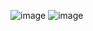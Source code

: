 ![image](https://github.com/user-attachments/assets/0b36a3f1-f451-4edf-a509-4e2a91a10a0b)
![image](https://github.com/user-attachments/assets/4bc8533a-2729-4f5f-9908-a0c5bb67359f)

